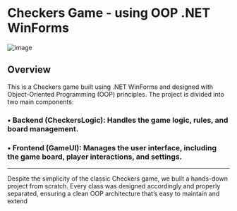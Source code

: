 # Checkers Game - using OOP .NET WinForms

![image](https://github.com/user-attachments/assets/d0d65c4a-7d9f-4490-892e-9284361f0782)

## Overview

This is a Checkers game built using .NET WinForms and designed with Object-Oriented Programming (OOP) principles. The project is divided into two main components:

### • **Backend (CheckersLogic)**: Handles the game logic, rules, and board management.  
### • **Frontend (GameUI)**: Manages the user interface, including the game board, player interactions, and settings.

---

Despite the simplicity of the classic Checkers game, we built a hands-down project from scratch. Every class was designed accordingly and properly separated, ensuring a clean OOP architecture that’s easy to maintain and extend
